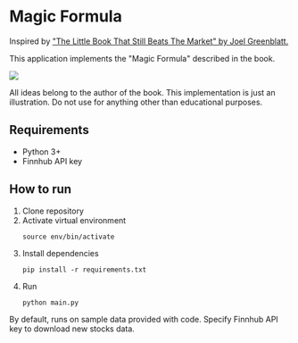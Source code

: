 # Magic Formula

Inspired by ["The Little Book That Still Beats The Market" by Joel Greenblatt.](https://www.magicformulainvesting.com/Home/AboutTheBook)

This application implements the "Magic Formula" described in the book.

![](https://media.wiley.com/product_data/coverImage300/59/04706241/0470624159.jpg)

All ideas belong to the author of the book. This implementation is just an illustration. Do not use for anything other than educational purposes.

## Requirements

* Python 3+
* Finnhub API key

## How to run

1. Clone repository
2. Activate virtual environment
   ```
   source env/bin/activate
   ```
3. Install dependencies
   ```
   pip install -r requirements.txt
   ```
4. Run
   ```
   python main.py
   ```

By default, runs on sample data provided with code. Specify Finnhub API key to download new stocks data.
